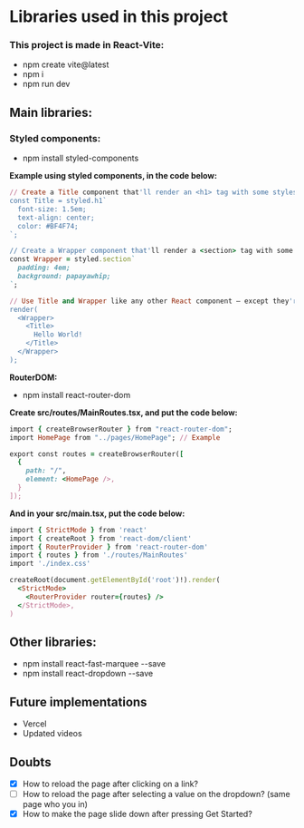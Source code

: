 # Libraries used in this project

### This project is made in React-Vite:
- npm create vite@latest
- npm i
- npm run dev

## Main libraries:

### Styled components:
- npm install styled-components

**Example using styled components, in the code below:**

```ruby
// Create a Title component that'll render an <h1> tag with some styles
const Title = styled.h1`
  font-size: 1.5em;
  text-align: center;
  color: #BF4F74;
`;

// Create a Wrapper component that'll render a <section> tag with some styles
const Wrapper = styled.section`
  padding: 4em;
  background: papayawhip;
`;

// Use Title and Wrapper like any other React component – except they're styled!
render(
  <Wrapper>
    <Title>
      Hello World!
    </Title>
  </Wrapper>
);
```

**RouterDOM:**
- npm install react-router-dom

**Create src/routes/MainRoutes.tsx, and put the code below:**

```ruby
import { createBrowserRouter } from "react-router-dom";
import HomePage from "../pages/HomePage"; // Example

export const routes = createBrowserRouter([
  {
    path: "/",
    element: <HomePage />,
  }
]);
```

**And in your src/main.tsx, put the code below:**

```ruby
import { StrictMode } from 'react'
import { createRoot } from 'react-dom/client'
import { RouterProvider } from 'react-router-dom'
import { routes } from './routes/MainRoutes'
import './index.css'

createRoot(document.getElementById('root')!).render(
  <StrictMode>
    <RouterProvider router={routes} />
  </StrictMode>,
)
```

## Other libraries:
- npm install react-fast-marquee --save
- npm install react-dropdown  --save

## Future implementations
- Vercel
- Updated videos

## Doubts
- [x] How to reload the page after clicking on a link?
- [ ] How to reload the page after selecting a value on the dropdown? (same page who you in)
- [x] How to make the page slide down after pressing Get Started?
